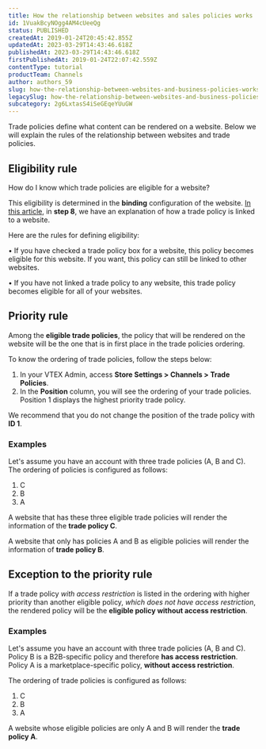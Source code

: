 ```yaml
---
title: How the relationship between websites and sales policies works
id: 1VuakBcyNOgg4AM4cUeeQg
status: PUBLISHED
createdAt: 2019-01-24T20:45:42.855Z
updatedAt: 2023-03-29T14:43:46.618Z
publishedAt: 2023-03-29T14:43:46.618Z
firstPublishedAt: 2019-01-24T22:07:42.559Z
contentType: tutorial
productTeam: Channels
author: authors_59
slug: how-the-relationship-between-websites-and-business-policies-works
legacySlug: how-the-relationship-between-websites-and-business-policies-works
subcategory: 2g6LxtasS4iSeGEqeYUuGW
---
```


Trade policies define what content can be rendered on a website. Below we will explain the rules of the relationship between websites and trade policies.

## Eligibility rule

How do I know which trade policies are eligible for a website?

This eligibility is determined in the __binding__ configuration of the website. [In this article](/en/tutorial/linking-an-account-name-to-a-website-binding), in __step 8__, we have an explanation of how a trade policy is linked to a website.

Here are the rules for defining eligibility:

&bull; If you have checked a trade policy box for a website, this policy becomes eligible for this website. If you want, this policy can still be linked to other websites.

&bull; If you have not linked a trade policy to any website, this trade policy becomes eligible for all of your websites.

## Priority rule

Among the __eligible trade policies__, the policy that will be rendered on the website will be the one that is in first place in the trade policies ordering.

To know the ordering of trade policies, follow the steps below:

1. In your VTEX Admin, access **Store Settings > Channels > Trade Policies**.
2. In the __Position__ column, you will see the ordering of your trade policies. Position 1 displays the highest priority trade policy.

<div class="alert alert-danger">
We recommend that you do not change the position of the trade policy with <strong>ID 1</strong>.
</div>

### Examples

Let's assume you have an account with three trade policies (A, B and C). The ordering of policies is configured as follows:

1. C
2. B
3. A

A website that has these three eligible trade policies will render the information of the __trade policy C__.

A website that only has policies A and B as eligible policies will render the information of __trade policy B__.

## Exception to the priority rule

If a trade policy *with access restriction* is listed in the ordering with higher priority than another eligible policy, *which does not have access restriction*, the rendered policy will be the __eligible policy without access restriction__.

### Examples

Let's assume you have an account with three trade policies (A, B and C). Policy B is a B2B-specific policy and therefore __has access restriction__. Policy A is a marketplace-specific policy, __without access restriction__.

The ordering of trade policies is configured as follows:

1. C
2. B
3. A

A website whose eligible policies are only A and B will render the __trade policy A__.

